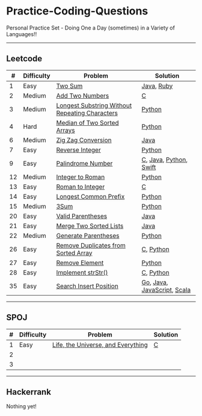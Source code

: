 # Practice-Coding-Questions
Personal Practice Set - Doing One a Day (sometimes) in a Variety of Languages!!

---

## Leetcode

|  # | Difficulty | Problem                                                                                      | Solution                                                         |
| -- | ---------- | -------------------------------------------------------------------------------------------- | ---------------------------------------------------------------- |
| 1  | Easy       | [Two Sum](leetcode/1-Easy-Two-Sum/problem.md)                                                | [Java](leetcode/1-Easy-Two-Sum/answer.java), [Ruby](leetcode/1-Easy-Two-Sum/answer.rb)|
| 2  | Medium     | [Add Two Numbers](leetcode/2-Medium-Add-Two-Numbers/problem.md)                              | [C](leetcode/2-Medium-Add-Two-Numbers/answer.c)                  |
| 3  | Medium     | [Longest Substring Without Repeating Characters](leetcode/3-Medium-Longest-Substring-Without-Repeating-Characters/problem.md) | [Python](leetcode/3-Medium-Longest-Substring-Without-Repeating-Characters/answer.py) |
| 4  | Hard       | [Median of Two Sorted Arrays](leetcode/4-Hard-Median-Of-Two-Sorted-Arrays/problem.md)        | [Python](leetcode/4-Hard-Median-Of-Two-Sorted-Arrays/answer.py)  |
| 6  | Medium     | [Zig Zag Conversion](leetcode/6-Medium-Zig-Zag-Conversion/problem.md)                        | [Java](leetcode/6-Medium-Zig-Zag-Conversion/answer.java)         |
| 7  | Easy       | [Reverse Integer](leetcode/7-Easy-Reverse-Integer/problem.md)                                | [Python](leetcode/7-Easy-Reverse-Integer/answer.py)              |
| 9  | Easy       | [Palindrome Number](leetcode/9-Easy-Palindrome-Number/problem.md)                            | [C](leetcode/9-Easy-Palindrome-Number/answer.c), [Java](leetcode/9-Easy-Palindrome-Number/answer.java), [Python](leetcode/9-Easy-Palindrome-Number/answer.py), [Swift](leetcode/9-Easy-Palindrome-Number/answer.swift) |
| 12 | Medium     | [Integer to Roman](leetcode/12-Medium-Integer-To-Roman/problem.md)                           | [Python](leetcode/12-Medium-Integer-To-Roman/answer.py)          |
| 13 | Easy       | [Roman to Integer](leetcode/13-Easy-Roman-To-Integer/problem.md)                             | [C](leetcode/13-Easy-Roman-To-Integer/answer.c)                  |
| 14 | Easy       | [Longest Common Prefix](leetcode/14-Easy-Longest-Common-Prefix/problem.md)                   | [Python](leetcode/14-Easy-Longest-Common-Prefix/answer.py)       |
| 15 | Medium     | [3Sum](leetcode/15-Medium-3Sum/problem.md)                                                   | [Python](leetcode/15-Medium-3Sum/answer.py)                      |
| 20 | Easy       | [Valid Parentheses](leetcode/20-Easy-Valid-Parentheses/problem.md)                           | [Java](leetcode/20-Easy-Valid-Parentheses/answer.java)           |
| 21 | Easy       | [Merge Two Sorted Lists](leetcode/21-Easy-Merge-Two-Sorted-Lists/problem.md)                 | [Java](leetcode/21-Easy-Merge-Two-Sorted-Lists/answer.java)      |
| 22 | Medium     | [Generate Parentheses](leetcode/22-Medium-Generate-Parentheses/problem.md)                   | [Python](leetcode/22-Medium-Generate-Parentheses/answer.py)      |
| 26 | Easy       | [Remove Duplicates from Sorted Array](leetcode/26-Easy-Remove-Duplicates-From-Sorted-Array/problem.md) | [C](leetcode/26-Easy-Remove-Duplicates-From-Sorted-Array/answer.c), [Python](leetcode/26-Easy-Remove-Duplicates-From-Sorted-Array/answer.py) |
| 27 | Easy       | [Remove Element](leetcode/27-Easy-Remove-Element/problem.md)                                 | [Python](leetcode/27-Easy-Remove-Element/answer.py)              |
| 28 | Easy       | [Implement strStr()](leetcode/28-Easy-Implement-strStr/problem.md)                                | [C](leetcode/28-Easy-Implement-strStr/answer.c), [Python](leetcode/28-Easy-Implement-strStr/answer.py) |
| 35 | Easy       | [Search Insert Position](leetcode/35-Easy-Search-Insert-Position/problem.md)                 | [Go](leetcode/35-Easy-Search-Insert-Position/answer.go), [Java](leetcode/35-Easy-Search-Insert-Position/answer.java), [JavaScript](leetcode/35-Easy-Search-Insert-Position/answer.js), [Scala](leetcode/35-Easy-Search-Insert-Position/answer.scala) |

---

## SPOJ

|  # | Difficulty | Problem                                                                                      | Solution                                                        |
| -- | ---------- | -------------------------------------------------------------------------------------------- | --------------------------------------------------------------- |
| 1  | Easy       | [Life, the Universe, and Everything](SPOJ/1-Life-Universe-Everything/problem.md)             | [C](SPOJ/1-Life-Universe-Everything/answer.c)                   |
| 2  |            |                                                                                              |                                                                 |
| 3  |            |                                                                                              |                                                                 |

---

## Hackerrank
Nothing yet!
